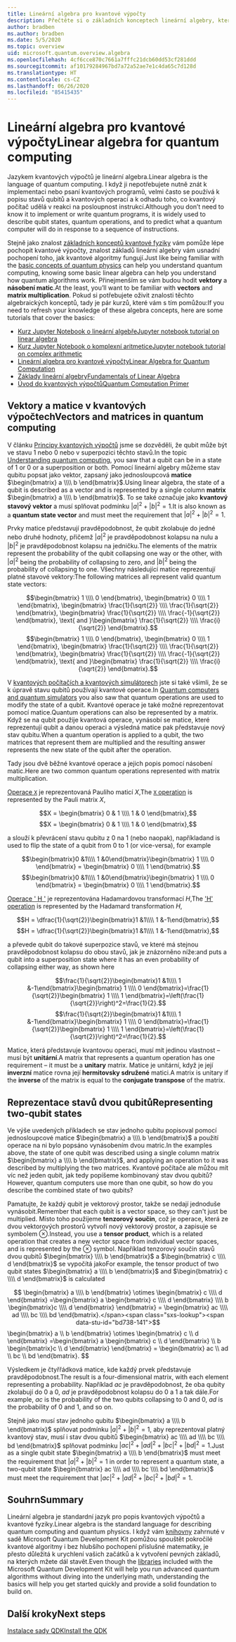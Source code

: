 ```yaml
---
title: Lineární algebra pro kvantové výpočty
description: Přečtěte si o základních konceptech lineární algebry, které jsou potřeba pro pochopení kvantových výpočtů
author: bradben
ms.author: bradben
ms.date: 5/5/2020
ms.topic: overview
uid: microsoft.quantum.overview.algebra
ms.openlocfilehash: 4cf6cce870c7661a7fffc21dcb60dd53cf281ddd
ms.sourcegitcommit: af10179284967bd7a72a52ae7e1c4da65c7d128d
ms.translationtype: HT
ms.contentlocale: cs-CZ
ms.lasthandoff: 06/26/2020
ms.locfileid: "85415435"
---
```

# <a name="linear-algebra-for-quantum-computing"></a><span data-ttu-id="bd738-103">Lineární algebra pro kvantové výpočty</span><span class="sxs-lookup"><span data-stu-id="bd738-103">Linear algebra for quantum computing</span></span>

<span data-ttu-id="bd738-104">Jazykem kvantových výpočtů je lineární algebra.</span><span class="sxs-lookup"><span data-stu-id="bd738-104">Linear algebra is the language of quantum computing.</span></span> <span data-ttu-id="bd738-105">I když ji nepotřebujete nutně znát k implementaci nebo psaní kvantových programů, velmi často se používá k popisu stavů qubitů a kvantových operací a k odhadu toho, co kvantový počítač udělá v reakci na posloupnost instrukcí.</span><span class="sxs-lookup"><span data-stu-id="bd738-105">Although you don’t need to know it to implement or write quantum programs, it is widely used to describe qubit states, quantum operations, and to predict what a quantum computer will do in response to a sequence of instructions.</span></span>

<span data-ttu-id="bd738-106">Stejně jako znalost [základních konceptů kvantové fyziky](xref:microsoft.quantum.overview.understanding) vám pomůže lépe pochopit kvantové výpočty, znalost základů lineární algebry vám usnadní pochopení toho, jak kvantové algoritmy fungují.</span><span class="sxs-lookup"><span data-stu-id="bd738-106">Just like being familiar with the [basic concepts of quantum physics](xref:microsoft.quantum.overview.understanding) can help you understand quantum computing, knowing some basic linear algebra can help you understand how quantum algorithms work.</span></span> <span data-ttu-id="bd738-107">Přinejmenším se vám budou hodit **vektory** a **násobení matic**.</span><span class="sxs-lookup"><span data-stu-id="bd738-107">At the least, you’ll want to be familiar with **vectors** and **matrix multiplication**.</span></span> <span data-ttu-id="bd738-108">Pokud si potřebujete oživit znalosti těchto algebraických konceptů, tady je pár kurzů, které vám s tím pomůžou:</span><span class="sxs-lookup"><span data-stu-id="bd738-108">If you need to refresh your knowledge of these algebra concepts, here are some tutorials that cover the basics:</span></span>

- [<span data-ttu-id="bd738-109">Kurz Jupyter Notebook o lineární algebře</span><span class="sxs-lookup"><span data-stu-id="bd738-109">Jupyter notebook tutorial on linear algebra</span></span>](https://github.com/microsoft/QuantumKatas/tree/master/tutorials/LinearAlgebra)
- [<span data-ttu-id="bd738-110">Kurz Jupyter Notebook o komplexní aritmetice</span><span class="sxs-lookup"><span data-stu-id="bd738-110">Jupyter notebook tutorial on complex arithmetic</span></span>](https://github.com/microsoft/QuantumKatas/tree/master/tutorials/ComplexArithmetic)
- [<span data-ttu-id="bd738-111">Lineární algebra pro kvantové výpočty</span><span class="sxs-lookup"><span data-stu-id="bd738-111">Linear Algebra for Quantum Computation</span></span>](https://cds.cern.ch/record/1522001/files/978-1-4614-6336-8_BookBackMatter.pdf)
- [<span data-ttu-id="bd738-112">Základy lineární algebry</span><span class="sxs-lookup"><span data-stu-id="bd738-112">Fundamentals of Linear Algebra</span></span>](https://www.math.ubc.ca/~carrell/NB.pdf)
- [<span data-ttu-id="bd738-113">Úvod do kvantových výpočtů</span><span class="sxs-lookup"><span data-stu-id="bd738-113">Quantum Computation Primer</span></span>](https://www.codeproject.com/Articles/5155638/Quantum-Computation-Primer-Part-1#exploring-quantum-superposition)

## <a name="vectors-and-matrices-in-quantum-computing"></a><span data-ttu-id="bd738-114">Vektory a matice v kvantových výpočtech</span><span class="sxs-lookup"><span data-stu-id="bd738-114">Vectors and matrices in quantum computing</span></span>

<span data-ttu-id="bd738-115">V článku [Principy kvantových výpočtů](xref:microsoft.quantum.overview.understanding) jsme se dozvěděli, že qubit může být ve stavu 1 nebo 0 nebo v superpozici těchto stavů.</span><span class="sxs-lookup"><span data-stu-id="bd738-115">In the topic [Understanding quantum computing](xref:microsoft.quantum.overview.understanding), you saw that a qubit can be in a state of 1 or 0 or a superposition or both.</span></span> <span data-ttu-id="bd738-116">Pomocí lineární algebry můžeme stav qubitu popsat jako vektor, zapsaný jako jednosloupcová **matice** $\begin{bmatrix} a \\\\  b \end{bmatrix}$.</span><span class="sxs-lookup"><span data-stu-id="bd738-116">Using linear algebra, the state of a qubit is described as a vector and is represented by a single column **matrix** $\begin{bmatrix} a \\\\  b \end{bmatrix}$.</span></span> <span data-ttu-id="bd738-117">To se také označuje jako **kvantový stavový vektor** a musí splňovat podmínku $|a|^2 + |b|^2 = 1$.</span><span class="sxs-lookup"><span data-stu-id="bd738-117">It is also known as a **quantum state vector** and must meet the requirement that $|a|^2 + |b|^2 = 1$.</span></span>  

<span data-ttu-id="bd738-118">Prvky matice představují pravděpodobnost, že qubit zkolabuje do jedné nebo druhé hodnoty, přičemž $|a|^2$ je pravděpodobnost kolapsu na nulu a $|b|^2$ je pravděpodobnost kolapsu na jedničku.</span><span class="sxs-lookup"><span data-stu-id="bd738-118">The elements of the matrix represent the probability of the qubit collapsing one way or the other, with $|a|^2$ being the probability of collapsing to zero, and $|b|^2$ being the probability of collapsing to one.</span></span> <span data-ttu-id="bd738-119">Všechny následující matice reprezentují platné stavové vektory:</span><span class="sxs-lookup"><span data-stu-id="bd738-119">The following matrices all represent valid quantum state vectors:</span></span>

<span data-ttu-id="bd738-120">$$\begin{bmatrix} 1 \\\\  0 \end{bmatrix}, \begin{bmatrix} 0 \\\\  1 \end{bmatrix}, \begin{bmatrix} \frac{1}{\sqrt{2}} \\\\  \frac{1}{\sqrt{2}} \end{bmatrix}, \begin{bmatrix} \frac{1}{\sqrt{2}} \\\\  \frac{-1}{\sqrt{2}} \end{bmatrix}, \text{ and }\begin{bmatrix} \frac{1}{\sqrt{2}} \\\\  \frac{i}{\sqrt{2}} \end{bmatrix}.$$</span><span class="sxs-lookup"><span data-stu-id="bd738-120">$$\begin{bmatrix} 1 \\\\  0 \end{bmatrix}, \begin{bmatrix} 0 \\\\  1 \end{bmatrix}, \begin{bmatrix} \frac{1}{\sqrt{2}} \\\\  \frac{1}{\sqrt{2}} \end{bmatrix}, \begin{bmatrix} \frac{1}{\sqrt{2}} \\\\  \frac{-1}{\sqrt{2}} \end{bmatrix}, \text{ and }\begin{bmatrix} \frac{1}{\sqrt{2}} \\\\  \frac{i}{\sqrt{2}} \end{bmatrix}.$$</span></span>

<span data-ttu-id="bd738-121">V [kvantových počítačích a kvantových simulátorech](xref:microsoft.quantum.overview.simulators) jste si také všimli, že se k úpravě stavu qubitů používají kvantové operace.</span><span class="sxs-lookup"><span data-stu-id="bd738-121">In [Quantum computers and quantum simulators](xref:microsoft.quantum.overview.simulators) you also saw that quantum operations are used to modify the state of a qubit.</span></span>  <span data-ttu-id="bd738-122">Kvantové operace je také možné reprezentovat pomocí matice.</span><span class="sxs-lookup"><span data-stu-id="bd738-122">Quantum operations can also be represented by a matrix.</span></span> <span data-ttu-id="bd738-123">Když se na qubit použije kvantová operace, vynásobí se matice, které reprezentují qubit a danou operaci a výsledná matice pak představuje nový stav qubitu.</span><span class="sxs-lookup"><span data-stu-id="bd738-123">When a quantum operation is applied to a qubit, the two matrices that represent them are multiplied and the resulting answer represents the new state of the qubit after the operation.</span></span>  

<span data-ttu-id="bd738-124">Tady jsou dvě běžné kvantové operace a jejich popis pomocí násobení matic.</span><span class="sxs-lookup"><span data-stu-id="bd738-124">Here are two common quantum operations represented with matrix multiplication.</span></span>


<span data-ttu-id="bd738-125">[Operace `X`](xref:microsoft.quantum.intrinsic.x) je reprezentovaná Pauliho maticí $X$,</span><span class="sxs-lookup"><span data-stu-id="bd738-125">The [`X` operation](xref:microsoft.quantum.intrinsic.x) is represented by the Pauli matrix $X$,</span></span>

<span data-ttu-id="bd738-126">$$X = \begin{bmatrix} 0 & 1 \\\\ 1 & 0 \end{bmatrix},$$</span><span class="sxs-lookup"><span data-stu-id="bd738-126">$$X = \begin{bmatrix} 0 & 1 \\\\ 1 & 0 \end{bmatrix},$$</span></span>
    
<span data-ttu-id="bd738-127">a slouží k převrácení stavu qubitu z 0 na 1 (nebo naopak), například</span><span class="sxs-lookup"><span data-stu-id="bd738-127">and is used to flip the state of a qubit from 0 to 1 (or vice-versa), for example</span></span>

<span data-ttu-id="bd738-128">$$\begin{bmatrix}0 &1\\\\ 1 &0\end{bmatrix}\begin{bmatrix} 1 \\\\  0 \end{bmatrix} = \begin{bmatrix} 0 \\\\  1 \end{bmatrix}.$$</span><span class="sxs-lookup"><span data-stu-id="bd738-128">$$\begin{bmatrix}0 &1\\\\ 1 &0\end{bmatrix}\begin{bmatrix} 1 \\\\  0 \end{bmatrix} = \begin{bmatrix} 0 \\\\  1 \end{bmatrix}.$$</span></span>

<span data-ttu-id="bd738-129">[Operace ' H '](xref:microsoft.quantum.intrinsic.h) je reprezentována Hadamardovou transformací $H$,</span><span class="sxs-lookup"><span data-stu-id="bd738-129">The ['H' operation](xref:microsoft.quantum.intrinsic.h) is represented by the Hadamard transformation $H$,</span></span>

<span data-ttu-id="bd738-130">$$H = \dfrac{1}{\sqrt{2}}\begin{bmatrix}1 &1\\\\ 1 &-1\end{bmatrix},$$</span><span class="sxs-lookup"><span data-stu-id="bd738-130">$$H = \dfrac{1}{\sqrt{2}}\begin{bmatrix}1 &1\\\\ 1 &-1\end{bmatrix},$$</span></span>

 <span data-ttu-id="bd738-131">a převede qubit do takové superpozice stavů, ve které má stejnou pravděpodobnost kolapsu do obou stavů, jak je znázorněno níže:</span><span class="sxs-lookup"><span data-stu-id="bd738-131">and puts a qubit into a superposition state where it has an even probability of collapsing either way, as shown here</span></span>

<span data-ttu-id="bd738-132">$$\frac{1}{\sqrt{2}}\begin{bmatrix}1 &1\\\\ 1 &-1\end{bmatrix}\begin{bmatrix} 1 \\\\  0 \end{bmatrix}=\frac{1}{\sqrt{2}}\begin{bmatrix} 1 \\\\  1 \end{bmatrix}=\left(\frac{1}{\sqrt{2}}\right)^2=\frac{1}{2}.$$</span><span class="sxs-lookup"><span data-stu-id="bd738-132">$$\frac{1}{\sqrt{2}}\begin{bmatrix}1 &1\\\\ 1 &-1\end{bmatrix}\begin{bmatrix} 1 \\\\  0 \end{bmatrix}=\frac{1}{\sqrt{2}}\begin{bmatrix} 1 \\\\  1 \end{bmatrix}=\left(\frac{1}{\sqrt{2}}\right)^2=\frac{1}{2}.$$</span></span>

<span data-ttu-id="bd738-133">Matice, která představuje kvantovou operaci, musí mít jedinou vlastnost – musí být **unitární**.</span><span class="sxs-lookup"><span data-stu-id="bd738-133">A matrix that represents a quantum operation has one requirement – it must be a **unitary** matrix.</span></span> <span data-ttu-id="bd738-134">Matice je unitární, když je její **inverzní** matice rovna její **hermitovsky sdružené** matici.</span><span class="sxs-lookup"><span data-stu-id="bd738-134">A matrix is unitary if the **inverse** of the matrix is equal to the **conjugate transpose** of the matrix.</span></span>

## <a name="representing-two-qubit-states"></a><span data-ttu-id="bd738-135">Reprezentace stavů dvou qubitů</span><span class="sxs-lookup"><span data-stu-id="bd738-135">Representing two-qubit states</span></span>

<span data-ttu-id="bd738-136">Ve výše uvedených příkladech se stav jednoho qubitu popisoval pomocí jednosloupcové matice $\begin{bmatrix} a \\\\ b \end{bmatrix}$ a použití operace na ni bylo popsáno vynásobením dvou matric.</span><span class="sxs-lookup"><span data-stu-id="bd738-136">In the examples above, the state of one qubit was described using a single column matrix $\begin{bmatrix} a \\\\  b \end{bmatrix}$, and applying an operation to it was described by multiplying the two matrices.</span></span> <span data-ttu-id="bd738-137">Kvantové počítače ale můžou mít víc než jeden qubit, jak tedy popíšeme kombinovaný stav dvou qubitů?</span><span class="sxs-lookup"><span data-stu-id="bd738-137">However, quantum computers use more than one qubit, so how do you describe the combined state of two qubits?</span></span> 

<span data-ttu-id="bd738-138">Pamatujte, že každý qubit je vektorový prostor, takže se nedají jednoduše vynásobit.</span><span class="sxs-lookup"><span data-stu-id="bd738-138">Remember that each qubit is a vector space, so they can't just be multiplied.</span></span> <span data-ttu-id="bd738-139">Místo toho použijeme **tenzorový součin**, což je operace, která ze dvou vektorových prostorů vytvoří nový vektorový prostor, a zapisuje se symbolem $\otimes$.</span><span class="sxs-lookup"><span data-stu-id="bd738-139">Instead, you use a **tensor product**, which is a related operation that creates a new vector space from individual vector spaces, and is represented by the $\otimes$ symbol.</span></span> <span data-ttu-id="bd738-140">Například tenzorový součin stavů dvou qubitů $\begin{bmatrix} \\\\ b \end{bmatrix}$ a $\begin{bmatrix} c \\\\ d \end{bmatrix}$ se vypočítá jako</span><span class="sxs-lookup"><span data-stu-id="bd738-140">For example, the tensor product of two qubit states $\begin{bmatrix} a \\\\  b \end{bmatrix}$ and $\begin{bmatrix} c \\\\  d \end{bmatrix}$ is calculated</span></span>

<span data-ttu-id="bd738-141">$$ \begin{bmatrix} a \\\\  b \end{bmatrix} \otimes \begin{bmatrix} c \\\\  d \end{bmatrix} =\begin{bmatrix} a \begin{bmatrix} c \\\\  d \end{bmatrix} \\\\ b \begin{bmatrix}c \\\\  d \end{bmatrix} \end{bmatrix} = \begin{bmatrix} ac \\\\  ad \\\\  bc \\\\  bd \end{bmatrix}.</span><span class="sxs-lookup"><span data-stu-id="bd738-141">$$ \begin{bmatrix} a \\\\  b \end{bmatrix} \otimes \begin{bmatrix} c \\\\  d \end{bmatrix} =\begin{bmatrix} a \begin{bmatrix} c \\\\  d \end{bmatrix} \\\\ b \begin{bmatrix}c \\\\  d \end{bmatrix} \end{bmatrix} = \begin{bmatrix} ac \\\\  ad \\\\  bc \\\\  bd \end{bmatrix}.</span></span> $$

<span data-ttu-id="bd738-142">Výsledkem je čtyřřádková matice, kde každý prvek představuje pravděpodobnost.</span><span class="sxs-lookup"><span data-stu-id="bd738-142">The result is a four-dimensional matrix, with each element representing a probability.</span></span> <span data-ttu-id="bd738-143">Například $ac$ je pravděpodobnost, že oba qubity zkolabují do 0 a 0, $ad$ je pravděpodobnost kolapsu do 0 a 1 a tak dále.</span><span class="sxs-lookup"><span data-stu-id="bd738-143">For example, $ac$ is the probability of the two qubits collapsing to 0 and 0, $ad$ is the probability of 0 and 1, and so on.</span></span> 

<span data-ttu-id="bd738-144">Stejně jako musí stav jednoho qubitu $\begin{bmatrix} a \\\\  b \end{bmatrix}$ splňovat podmínku $|a|^2 + |b|^2 = 1$, aby reprezentoval platný kvantový stav, musí i stav dvou qubitů $\begin{bmatrix} ac \\\\  ad \\\\  bc \\\\  bd \end{bmatrix}$ splňovat podmínku $|ac|^2 + |ad|^2 + |bc|^2+ |bd|^2 = 1$.</span><span class="sxs-lookup"><span data-stu-id="bd738-144">Just as a single qubit state $\begin{bmatrix} a \\\\  b \end{bmatrix}$ must meet the requirement that $|a|^2 + |b|^2 = 1$ in order to represent a quantum state, a two-qubit state $\begin{bmatrix} ac \\\\  ad \\\\  bc \\\\  bd \end{bmatrix}$ must meet the requirement that $|ac|^2 + |ad|^2 + |bc|^2+ |bd|^2 = 1$.</span></span>

## <a name="summary"></a><span data-ttu-id="bd738-145">Souhrn</span><span class="sxs-lookup"><span data-stu-id="bd738-145">Summary</span></span>

<span data-ttu-id="bd738-146">Lineární algebra je standardní jazyk pro popis kvantových výpočtů a kvantové fyziky.</span><span class="sxs-lookup"><span data-stu-id="bd738-146">Linear algebra is the standard language for describing quantum computing and quantum physics.</span></span> <span data-ttu-id="bd738-147">I když vám [knihovny](xref:microsoft.quantum.libraries) zahrnuté v sadě Microsoft Quantum Development Kit pomůžou spouštět pokročilé kvantové algoritmy i bez hlubšího pochopení příslušné matematiky, je přesto důležitá k urychlení vašich začátků a k vytvoření pevných základů, na kterých mžete dál stavět.</span><span class="sxs-lookup"><span data-stu-id="bd738-147">Even though the [libraries](xref:microsoft.quantum.libraries) included with the Microsoft Quantum Development Kit will help you run advanced quantum algorithms without diving into the underlying math, understanding the basics will help you get started quickly and provide a solid foundation to build on.</span></span>

## <a name="next-steps"></a><span data-ttu-id="bd738-148">Další kroky</span><span class="sxs-lookup"><span data-stu-id="bd738-148">Next steps</span></span>

[<span data-ttu-id="bd738-149">Instalace sady QDK</span><span class="sxs-lookup"><span data-stu-id="bd738-149">Install the QDK</span></span>](xref:microsoft.quantum.install)
